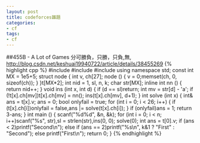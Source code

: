 ```yaml
---
layout: post
title: codeforces雜題
categories:
- cf
tags:
- cf
---
```


##455B - A Lot of Games
分可勝負，只勝，只負,無,
http://blog.csdn.net/keshuai19940722/article/details/38455269
{% highlight cpp %} 
#include <cstdio>
#include <cstring>
#include <algorithm>
using namespace std;
const int MX = 1e5+5;
struct node {
	int v, ch[27];
	node () {
		v = 0;memset(ch, 0, sizeof(ch));
	}
}t[MX*2];
int nid = 1, sl, n, k;
char str[MX];
inline int nn () {
	return nid++;
}
void ins (int x, int d) {
	if (d == sl)return;
	int mv = str[d] - 'a';
	if (!t[x].ch[mv])t[x].ch[mv] = nn();
	ins(t[x].ch[mv], d+1);
}
int solve (int x) {
	int& ans = t[x].v;
	ans = 0;
	bool onlyfail = true;
	for (int i = 0; i < 26; i++) {
		if (t[x].ch[i])onlyfail = false,ans |= solve(t[x].ch[i]);
	}
	if (onlyfail)ans = 1;
	return 3-ans;
}
int main () {
	scanf("%d%d", &n, &k);
	for (int i = 0; i < n; i++)scanf("%s", str),sl = strlen(str),ins(0, 0);
	solve(0);
	int ans = t[0].v;
	if (ans < 2)printf("Second\n");
	else if (ans == 2)printf("%s\n", k&1 ? "First" : "Second");
	else printf("First\n");
	return 0;
}
{% endhighlight %}
